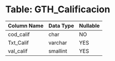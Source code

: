 # Table: GTH_Calificacion

| Column Name | Data Type | Nullable |
|-------------|-----------|----------|
| cod_calif | char | NO |
| Txt_Calif | varchar | YES |
| val_calif | smallint | YES |
